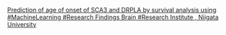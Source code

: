 [Prediction of age of onset of SCA3 and DRPLA by survival analysis using #MachineLearning   #Research Findings   Brain #Research Institute , Niigata University](https://qi.tc/qi/113450)